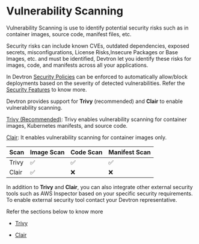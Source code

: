 # Vulnerability Scanning

Vulnerability Scanning is use to identify potential security risks such as in container images, source code, manifest files, etc. 

Security risks can include known CVEs, outdated dependencies, exposed secrets, misconfigurations, License Risks,Insecure Packages or Base Images, etc. and must be identified, Devtron let you identify these risks for images, code, and manifests across all your applications. 

In Devtron [Security Policies](../../security-features/security-policies.md) can be enforced to automatically allow/block deployments based on the severity of detected vulnerabilities. Refer the [Security Features](../../security-features.md) to know more.

Devtron provides support for **Trivy** (recommended) and **Clair** to enable vulnerability scanning.

 [Trivy (Recommended)](./trivy.md): Trivy enables vulnerability scanning for container images, Kubernetes manifests, and source code.

 [Clair](./clair.md): It enables vulnerability scanning for container images only.

 |Scan| Image Scan |Code Scan | Manifest Scan|
 |:---|:---|:---|:---|
 |Trivy | ✅|✅|✅|
 |Clair |✅|❌|❌|
 

 In addition to **Trivy** and **Clair**, you can also integrate other external security tools such as AWS Inspector based on your specific security requirements. To enable external security tool contact your Devtron representative.

Refer the sections below to know more

 * [Trivy](./trivy.md)

 * [Clair](./clair.md)

